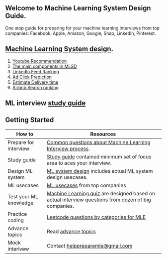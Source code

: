 ## Welcome to Machine Learning System Design Guide. 

One stop guide for preparing for your machine learning interviews from top companies: Facebook, Apple, Amazon, Google, Snap, LinkedIn, Pinterest. 

## [Machine Learning System design](course.md). 

1. [Youtube Recommendation](https://docs.google.com/document/d/1_hKe8IdgI3ishoP1hyKTi13OtgV87ACQzPfku2ISis0/edit)
2. [The main components in MLSD](https://docs.google.com/document/d/14l_t6GcXJ_Afp5WYCaUguxrqbdPovdU-P77nSUnYw7M/edit#heading=h.qjsyobo6l22v)
3. [LinkedIn Feed Ranking](https://docs.google.com/document/d/1kWITEDGz7WBcNRZAvId1c6glgtBbf7rxEauK3TzK3MA/edit)
4. [Ad Click Prediction](https://docs.google.com/document/d/171TRaMK9ADFXGKXOcmONuhhuHwYJDNVDkWDDohBYVNk/edit)
5. [Estimate Delivery time](https://docs.google.com/document/d/1yBYE4zR-jlkljeKXDYveXHBWozjrpUOGWghV6SLgzOM/edit)
6. [Airbnb Search ranking](https://docs.google.com/document/d/1Ecc-BLkaIWOtq5Wd3-BuNS7jq0b1NhclcgxWzReINlQ/edit)


## ML interview [study guide](https://github.com/khangich/machine-learning-interview)

## Getting Started

| How to  | Resources |
| ------------- | ------------- |
| Prepare for interview  | [Common questions about Machine Learning Interview process](https://github.com/khangich/machine-learning-interview/blob/master/faqs.md).   |
| Study guide | [Study guide](https://github.com/khangich/machine-learning-interview/blob/master/README.md) contained minimum set of focus area to aces your interview.   |
| Design ML system | [ML system design](https://github.com/khangich/machine-learning-interview/blob/master/design.md) includes actual ML system design usecases.    |
| ML usecases | [ML usecases](https://github.com/khangich/machine-learning-interview/blob/master/appliedml.md) from top companies    |
| Test your ML knowledge  | [Machine Learning quiz](https://github.com/khangich/machine-learning-interview/blob/master/quiz.md) are designed based on actual interview questions from dozen of big companies.  |
| Practice coding  | [Leetcode questions by categories for MLE](https://github.com/khangich/machine-learning-interview/blob/master/leetcode.md)  |
| Advance topics | Read [advance topics](https://github.com/khangich/machine-learning-interview/blob/master/extra.md) |
| Mock interivew  | Contact helppreparemle@gmail.com |
